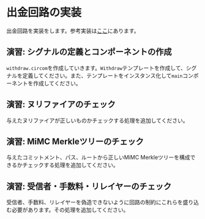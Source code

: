 # 出金回路の実装

出金回路を実装をします。参考実装は[ここ](https://github.com/minaminao/tornado-cats/blob/main/circuits/tornado-cats/withdraw.circom)にあります。

## 演習: シグナルの定義とコンポーネントの作成

`withdraw.circom`を作成していきます。`Withdraw`テンプレートを作成して、シグナルを定義してください。また、テンプレートをインスタンス化して`main`コンポーネントを作成してください。

## 演習: ヌリファイアのチェック

与えたヌリファイアが正しいものかチェックする処理を追加してください。

## 演習: MiMC Merkleツリーのチェック

与えたコミットメント、パス、ルートから正しいMiMC Merkleツリーを構成できるかチェックする処理を追加してください。

## 演習: 受信者・手数料・リレイヤーのチェック

受信者、手数料、リレイヤーを偽造できないように回路の制約にこれらを盛り込む必要があります。その処理を追加してください。
